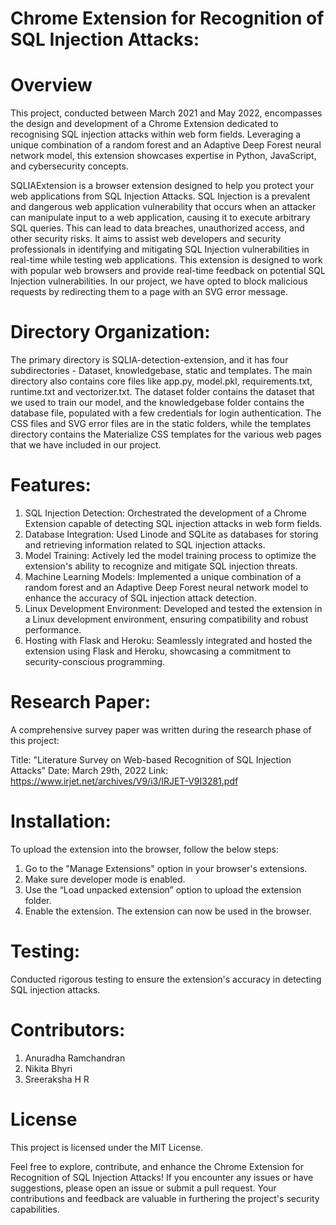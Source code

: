 # Chrome Extension for Recognition of SQL Injection Attacks:

# Overview
This project, conducted between March 2021 and May 2022, encompasses the design and development of a Chrome Extension dedicated to recognising SQL injection attacks within web form fields. Leveraging a unique combination of a random forest and an Adaptive Deep Forest neural network model, this extension showcases expertise in Python, JavaScript, and cybersecurity concepts.

SQLIAExtension is a browser extension designed to help you protect your web applications from SQL Injection Attacks. SQL Injection is a prevalent and dangerous web application vulnerability that occurs when an attacker can manipulate input to a web application, causing it to execute arbitrary SQL queries. This can lead to data breaches, unauthorized access, and other security risks.
It aims to assist web developers and security professionals in identifying and mitigating SQL Injection vulnerabilities in real-time while testing web applications. This extension is designed to work with popular web browsers and provide real-time feedback on potential SQL Injection vulnerabilities.
In our project, we have opted to block malicious requests by redirecting them to a page with an SVG error message.

# Directory Organization:

The primary directory is SQLIA-detection-extension, and it has four subdirectories - Dataset, knowledgebase, static and templates. The main directory also contains core files like app.py, model.pkl, requirements.txt, runtime.txt and vectorizer.txt. The dataset folder contains the dataset that we used to train our model, and the knowledgebase folder contains the database file, populated with a few credentials for login authentication. The CSS files and SVG error files are in the static folders, while the templates directory contains the Materialize CSS templates for the various web pages that we have included in our project.

# Features:
1. SQL Injection Detection: Orchestrated the development of a Chrome Extension capable of detecting SQL injection attacks in web form fields.
2. Database Integration: Used Linode and SQLite as databases for storing and retrieving information related to SQL injection attacks.
3. Model Training: Actively led the model training process to optimize the extension's ability to recognize and mitigate SQL injection threats.
4. Machine Learning Models: Implemented a unique combination of a random forest and an Adaptive Deep Forest neural network model to enhance the accuracy of SQL injection attack detection.
5. Linux Development Environment: Developed and tested the extension in a Linux development environment, ensuring compatibility and robust performance.
6. Hosting with Flask and Heroku: Seamlessly integrated and hosted the extension using Flask and Heroku, showcasing a commitment to security-conscious programming.

# Research Paper:
A comprehensive survey paper was written during the research phase of this project:

Title: "Literature Survey on Web-based Recognition of SQL Injection Attacks"
Date: March 29th, 2022
Link: https://www.irjet.net/archives/V9/i3/IRJET-V9I3281.pdf


# Installation:
To upload the extension into the browser, follow the below steps:
1. Go to the "Manage Extensions" option in your browser's extensions.
2. Make sure developer mode is enabled.
3. Use the “Load unpacked extension” option to upload the extension folder.
4. Enable the extension.
The extension can now be used in the browser. 

# Testing:
Conducted rigorous testing to ensure the extension's accuracy in detecting SQL injection attacks.

# Contributors:
1. Anuradha Ramchandran
2. Nikita Bhyri
3. Sreeraksha H R

# License
This project is licensed under the MIT License.

Feel free to explore, contribute, and enhance the Chrome Extension for Recognition of SQL Injection Attacks! If you encounter any issues or have suggestions, please open an issue or submit a pull request. Your contributions and feedback are valuable in furthering the project's security capabilities.
